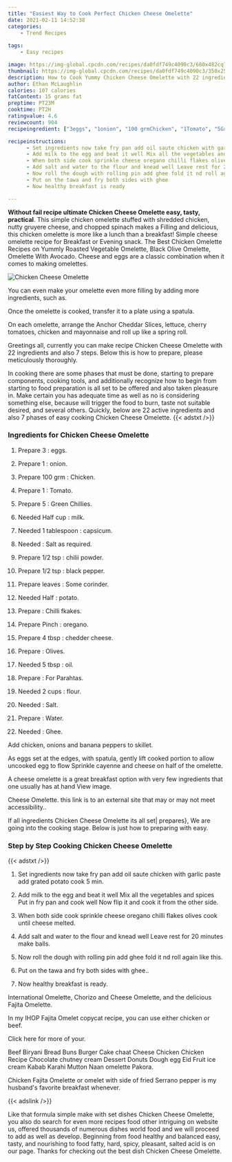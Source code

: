 ```yaml
---
title: "Easiest Way to Cook Perfect Chicken Cheese Omelette"
date: 2021-02-11 14:52:38
categories:
    - Trend Recipes
    
tags:
    - Easy recipes

image: https://img-global.cpcdn.com/recipes/da0fdf749c4090c3/680x482cq70/chicken-cheese-omelette-recipe-main-photo.jpg
thumbnail: https://img-global.cpcdn.com/recipes/da0fdf749c4090c3/350x250cq70/chicken-cheese-omelette-recipe-main-photo.jpg
description: How to Cook Yummy Chicken Cheese Omelette with 22 ingredients and 7 stages of easy cooking.
author: Ethan McLaughlin
calories: 107 calories
fatContent: 15 grams fat
preptime: PT23M
cooktime: PT2H
ratingvalue: 4.6
reviewcount: 904
recipeingredient: ["3eggs", "1onion", "100 grmChicken", "1Tomato", "5Green Chillies", "Half cupmilk", "1 tablespooncapsicum", "Salt as required", "1/2 tspchilii powder", "1/2 tspblack pepper", "leavesSome corinder", "Halfpotato", "Chilli fkakes", "Pinchoregano", "4 tbspchedder cheese", "Olives", "5 tbspoil", "For Parahtas", "2 cupsflour", "Salt", "Water", "Ghee"]

recipeinstructions: 
      - Set ingredients now take fry pan add oil saute chicken with garlic paste add grated potato cook 5 min 
      - Add milk to the egg and beat it well Mix all the vegetables and spices Put in fry pan and cook well Now flip it and cook it from the other side 
      - When both side cook sprinkle cheese oregano chilli flakes olives cook until cheese melted 
      - Add salt and water to the flour and knead well Leave rest for 20 minutes make balls 
      - Now roll the dough with rolling pin add ghee fold it nd roll again like this 
      - Put on the tawa and fry both sides with ghee 
      - Now healthy breakfast is ready

---
```




**Without fail recipe ultimate Chicken Cheese Omelette easy, tasty, practical**. This simple chicken omelette stuffed with shredded chicken, nutty gruyere cheese, and chopped spinach makes a Filling and delicious, this chicken omelette is more like a lunch than a breakfast! Simple cheese omelette recipe for Breakfast or Evening snack. The Best Chicken Omelette Recipes on Yummly Roasted Vegetable Omelette, Black Olive Omelette, Omelette With Avocado. Cheese and eggs are a classic combination when it comes to making omelettes.


![Chicken Cheese Omelette](https://img-global.cpcdn.com/recipes/da0fdf749c4090c3/680x482cq70/chicken-cheese-omelette-recipe-main-photo.jpg "Chicken Cheese Omelette")



You can even make your omelette even more filling by adding more ingredients, such as.

Once the omelette is cooked, transfer it to a plate using a spatula.

On each omelette, arrange the Anchor Cheddar Slices, lettuce, cherry tomatoes, chicken and mayonnaise and roll up like a spring roll.


Greetings all, currently you can make recipe Chicken Cheese Omelette with 22 ingredients and also 7 steps. Below this is how to prepare, please meticulously thoroughly.

In cooking there are some phases that must be done, starting to prepare components, cooking tools, and additionally recognize how to begin from starting to food preparation is all set to be offered and also taken pleasure in. Make certain you has adequate time as well as no is considering something else, because will trigger the food to burn, taste not suitable desired, and several others. Quickly, below are 22 active ingredients and also 7 phases of easy cooking Chicken Cheese Omelette.
{{< adstxt />}}

### Ingredients for Chicken Cheese Omelette


1. Prepare 3 : eggs.

1. Prepare 1 : onion.

1. Prepare 100 grm : Chicken.

1. Prepare 1 : Tomato.

1. Prepare 5 : Green Chillies.

1. Needed Half cup : milk.

1. Needed 1 tablespoon : capsicum.

1. Needed  : Salt as required.

1. Prepare 1/2 tsp : chilii powder.

1. Prepare 1/2 tsp : black pepper.

1. Prepare leaves : Some corinder.

1. Needed Half : potato.

1. Prepare  : Chilli fkakes.

1. Prepare Pinch : oregano.

1. Prepare 4 tbsp : chedder cheese.

1. Prepare  : Olives.

1. Needed 5 tbsp : oil.

1. Prepare  : For Parahtas.

1. Needed 2 cups : flour.

1. Needed  : Salt.

1. Prepare  : Water.

1. Needed  : Ghee.


Add chicken, onions and banana peppers to skillet.

As eggs set at the edges, with spatula, gently lift cooked portion to allow uncooked egg to flow Sprinkle cayenne and cheese on half of the omelette.

A cheese omelette is a great breakfast option with very few ingredients that one usually has at hand View image.

Cheese Omelette. this link is to an external site that may or may not meet accessibility..


If all ingredients Chicken Cheese Omelette its all set| prepares}, We are going into the cooking stage. Below is just how to preparing with easy.

### Step by Step Cooking Chicken Cheese Omelette

{{< adstxt />}}


1. Set ingredients now take fry pan add oil saute chicken with garlic paste add grated potato cook 5 min.



1. Add milk to the egg and beat it well Mix all the vegetables and spices Put in fry pan and cook well Now flip it and cook it from the other side.



1. When both side cook sprinkle cheese oregano chilli flakes olives cook until cheese melted.



1. Add salt and water to the flour and knead well Leave rest for 20 minutes make balls.



1. Now roll the dough with rolling pin add ghee fold it nd roll again like this.



1. Put on the tawa and fry both sides with ghee..



1. Now healthy breakfast is ready.




International Omelette, Chorizo and Cheese Omelette, and the delicious Fajita Omelette.

In my IHOP Fajita Omelet copycat recipe, you can use either chicken or beef.

Click here for more of your.

Beef Biryani Bread Buns Burger Cake chaat Cheese Chicken Chicken Recipe Chocolate chutney cream Dessert Donuts Dough egg Eid Fruit ice cream Kabab Karahi Mutton Naan omelette Pakora.

Chicken Fajita Omelette or omelet with side of fried Serrano pepper is my husband&#39;s favorite breakfast whenever.


{{< adslink />}}

Like that formula simple make with set dishes Chicken Cheese Omelette, you also do search for even more recipes food other intriguing on website us, offered thousands of numerous dishes world food and we will proceed to add as well as develop. Beginning from food healthy and balanced easy, tasty, and nourishing to food fatty, hard, spicy, pleasant, salted acid is on our page. Thanks for checking out the best dish Chicken Cheese Omelette.
